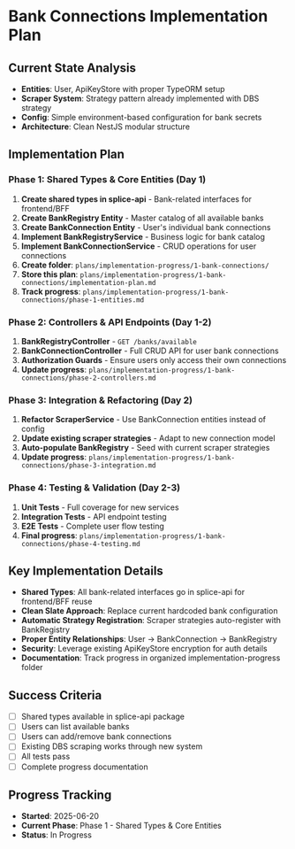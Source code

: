# Bank Connections Implementation Plan

## Current State Analysis
- **Entities**: User, ApiKeyStore with proper TypeORM setup
- **Scraper System**: Strategy pattern already implemented with DBS strategy
- **Config**: Simple environment-based configuration for bank secrets
- **Architecture**: Clean NestJS modular structure

## Implementation Plan

### Phase 1: Shared Types & Core Entities (Day 1)
1. **Create shared types in splice-api** - Bank-related interfaces for frontend/BFF
2. **Create BankRegistry Entity** - Master catalog of all available banks
3. **Create BankConnection Entity** - User's individual bank connections
4. **Implement BankRegistryService** - Business logic for bank catalog
5. **Implement BankConnectionService** - CRUD operations for user connections
6. **Create folder**: `plans/implementation-progress/1-bank-connections/`
7. **Store this plan**: `plans/implementation-progress/1-bank-connections/implementation-plan.md`
8. **Track progress**: `plans/implementation-progress/1-bank-connections/phase-1-entities.md`

### Phase 2: Controllers & API Endpoints (Day 1-2)
1. **BankRegistryController** - `GET /banks/available`
2. **BankConnectionController** - Full CRUD API for user bank connections  
3. **Authorization Guards** - Ensure users only access their own connections
4. **Update progress**: `plans/implementation-progress/1-bank-connections/phase-2-controllers.md`

### Phase 3: Integration & Refactoring (Day 2)
1. **Refactor ScraperService** - Use BankConnection entities instead of config
2. **Update existing scraper strategies** - Adapt to new connection model
3. **Auto-populate BankRegistry** - Seed with current scraper strategies
4. **Update progress**: `plans/implementation-progress/1-bank-connections/phase-3-integration.md`

### Phase 4: Testing & Validation (Day 2-3)
1. **Unit Tests** - Full coverage for new services
2. **Integration Tests** - API endpoint testing
3. **E2E Tests** - Complete user flow testing
4. **Final progress**: `plans/implementation-progress/1-bank-connections/phase-4-testing.md`

## Key Implementation Details
- **Shared Types**: All bank-related interfaces go in splice-api for frontend/BFF reuse
- **Clean Slate Approach**: Replace current hardcoded bank configuration
- **Automatic Strategy Registration**: Scraper strategies auto-register with BankRegistry
- **Proper Entity Relationships**: User → BankConnection → BankRegistry
- **Security**: Leverage existing ApiKeyStore encryption for auth details
- **Documentation**: Track progress in organized implementation-progress folder

## Success Criteria
- [ ] Shared types available in splice-api package
- [ ] Users can list available banks
- [ ] Users can add/remove bank connections
- [ ] Existing DBS scraping works through new system
- [ ] All tests pass
- [ ] Complete progress documentation

## Progress Tracking
- **Started**: 2025-06-20
- **Current Phase**: Phase 1 - Shared Types & Core Entities
- **Status**: In Progress